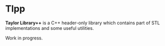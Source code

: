# Tlpp

**Taylor Library++** is a C++ header-only library which contains part of STL implementations and some useful utilities.

Work in progress.
